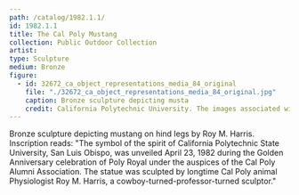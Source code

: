```yaml
---
path: /catalog/1982.1.1/
id: 1982.1.1
title: The Cal Poly Mustang
collection: Public Outdoor Collection
artist: 
type: Sculpture
medium: Bronze
figure:
  - id: 32672_ca_object_representations_media_84_original
    file: "./32672_ca_object_representations_media_84_original.jpg"
    caption: Bronze sculpture depicting musta
    credit: California Polytechnic University. The images associated with the objects on this website are protected under United States copyright laws. We are pleased to share these materials as an educational resource for the public for non-commercial, educational and personal use only, or for fair use as defined by law.
---
```

Bronze sculpture depicting mustang on hind legs by Roy M. Harris. Inscription reads:
"The symbol of the spirit of California Polytechnic State University, San Luis Obispo, was unveiled April 23, 1982 during the Golden Anniversary celebration of Poly Royal under the auspices of the Cal Poly Alumni Association. The statue was sculpted by longtime Cal Poly animal Physiologist Roy M. Harris, a cowboy-turned-professor-turned sculptor."

